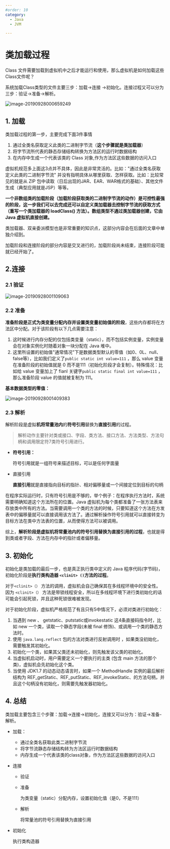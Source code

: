 ```yaml
---
#order: 10
category:
  - Java
  - JVM

---
```


# 类加载过程

Class 文件需要加载到虚拟机中之后才能运行和使用，那么虚拟机是如何加载这些Class文件呢？

系统加载Class类型的文件主要三步：加载->连接 ->初始化。连接过程又可以分为三步：验证->准备->解析。

![image-20190928000659249](https://abelsun-1256449468.cos.ap-beijing.myqcloud.com/image/image-20190928000659249.png)

## 1. 加载

类加载过程的第一步，主要完成下面3件事情

1. 通过全类名获取定义此类的二进制字节流（**这个步骤就是类加载器**）
2. 将字节流所代表的静态存储结构转换为方法区的运行时数据结构
3. 在内存中生成一个代表该类的 Class 对象,作为方法区这些数据的访问入口

虚拟机规范多上面这3点并不具体，因此是非常灵活的。比如："通过全类名获取定义此类的二进制字节流" 并没有指明具体从哪里获取、怎样获取。比如：比较常见的就是从 ZIP 包中读取（日后出现的JAR、EAR、WAR格式的基础）、其他文件生成（典型应用就是JSP）等等。

**一个非数组类的加载阶段（加载阶段获取类的二进制字节流的动作）是可控性最强的阶段，这一步我们可以去完成还可以自定义类加载器去控制字节流的获取方式（重写一个类加载器的 loadClass() 方法）。数组类型不通过类加载器创建，它由 Java 虚拟机直接创建。**

类加载器、双亲委派模型也是非常重要的知识点，这部分内容会在后面的文章中单独介绍到。

加载阶段和连接阶段的部分内容是交叉进行的，加载阶段尚未结束，连接阶段可能就已经开始了。

## 2.连接

### 2.1 验证

![image-20190928001109063](https://abelsun-1256449468.cos.ap-beijing.myqcloud.com/image/image-20190928001109063.png)

### 2.2 准备

**准备阶段是正式为类变量分配内存并设置类变量初始值的阶段**，这些内存都将在方法区中分配。对于该阶段有以下几点需要注意：

1. 这时候进行内存分配的仅包括类变量（static），而不包括实例变量，实例变量会在对象实例化时随着对象一块分配在 Java 堆中。
2. 这里所设置的初始值"通常情况"下是数据类型默认的零值（如0、0L、null、false等），比如我们定义了`public static int value=111` ，那么 value 变量在准备阶段的初始值就是 0 而不是111（初始化阶段才会复制）。特殊情况：比如给 value 变量加上了 fianl 关键字`public static final int value=111` ，那么准备阶段 value 的值就被复制为 111。

**基本数据类型的零值：**

![image-20190928001409383](https://abelsun-1256449468.cos.ap-beijing.myqcloud.com/image/image-20190928001409383.png)

### 2.3 解析

解析阶段是虚拟**机将常量池内**的**符号引用**替换为**直接引用**的过程。

>解析动作主要针对类或接口、字段、类方法、接口方法、方法类型、方法句柄和调用限定符7类符号引用进行。

- **符号引用：**

  符号引用就是一组符号来描述目标，可以是任何字面量

- 直接引用

  **直接引用**就是直接指向目标的指针、相对偏移量或一个间接定位到目标的句柄

在程序实际运行时，只有符号引用是不够的，举个例子：在程序执行方法时，系统需要明确知道这个方法所在的位置。Java 虚拟机为每个类都准备了一张方法表来存放类中所有的方法。当需要调用一个类的方法的时候，只要知道这个方法在方发表中的偏移量就可以直接调用该方法了。通过解析操作符号引用就可以直接转变为目标方法在类中方法表的位置，从而使得方法可以被调用。

综上，**解析阶段是虚拟机将常量池内的符号引用替换为直接引用的过程**，也就是得到类或者字段、方法在内存中的指针或者偏移量。

## 3. 初始化

初始化是类加载的最后一步，也是真正执行类中定义的 Java 程序代码(字节码)，初始化阶段是**执行类构造器 `<clinit> ()`方法的过程**。

对于`<clinit>（）` 方法的调用，虚拟机会自己确保其在多线程环境中的安全性。因为 `<clinit>（）` 方法是带锁线程安全，所以在多线程环境下进行类初始化的话可能会引起死锁，并且这种死锁很难被发现。

对于初始化阶段，虚拟机严格规范了有且只有5中情况下，必须对类进行初始化：

1. 当遇到 new 、 getstatic、putstatic或invokestatic 这4条直接码指令时，比如 new 一个类，读取一个静态字段(未被 final 修饰)、或调用一个类的静态方法时。
2. 使用 `java.lang.reflect` 包的方法对类进行反射调用时 ，如果类没初始化，需要触发其初始化。
3. 初始化一个类，如果其父类还未初始化，则先触发该父类的初始化。
4. 当虚拟机启动时，用户需要定义一个要执行的主类 (包含 main 方法的那个类)，虚拟机会先初始化这个类。
5. 当使用 JDK1.7 的动态动态语言时，如果一个 MethodHandle 实例的最后解析结构为 REF_getStatic、REF_putStatic、REF_invokeStatic、的方法句柄，并且这个句柄没有初始化，则需要先触发器初始化。

## 4. 总结

类加载主要包含三个步骤：加载->连接->初始化，连接又可以分为：验证->准备-解析。

- 加载：
  - 通过全类名获取此类二进制字节流
  - 将字节流静态存储结构转为方法区运行时数据结构
  - 内存生成一个代表该类的class对象，作为方法区这些数据的访问入口

- 连接
  - 验证

  - 准备

    为类变量（static）分配内存，设置初始化值（是0，不是111）

  - 解析

    将常量池的符号引用替换为直接引用

- 初始化

  执行类构造器
